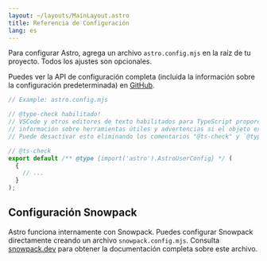 ```yaml
---
layout: ~/layouts/MainLayout.astro
title: Referencia de Configuración
lang: es
---
```


Para configurar Astro, agrega un archivo `astro.config.mjs` en la raíz de tu proyecto. Todos los ajustes son opcionales.

Puedes ver la API de configuración completa (incluida la información sobre la configuración predeterminada) en [GitHub](https://github.com/snowpackjs/astro/blob/latest/packages/astro/src/@types/config.ts).

```js
// Example: astro.config.mjs

// @type-check habilitado!
// VSCode y otros editores de texto habilitados para TypeScript proporcionarán autocompletado,
// información sobre herramientas útiles y advertencias si el objeto exportado no es válido.
// Puede desactivar esto eliminando los comentarios "@ts-check" y `@type` a continuación.

// @ts-check
export default /** @type {import('astro').AstroUserConfig} */ (
  {
    // ...
  }
);
```

## Configuración Snowpack

Astro funciona internamente con Snowpack. Puedes configurar Snowpack directamente creando un archivo `snowpack.config.mjs`. Consulta [snowpack.dev](https://www.snowpack.dev/reference/configuration) para obtener la documentación completa sobre este archivo.
